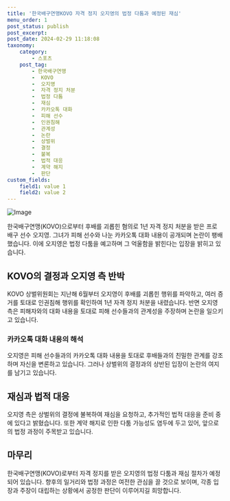 ```yaml
---
title: '한국배구연맹KOVO 자격 정지 오지영의 법정 다툼과 예정된 재심'
menu_order: 1
post_status: publish
post_excerpt: 
post_date: 2024-02-29 11:18:08
taxonomy:
    category:
        - 스포츠
    post_tag:
        - 한국배구연맹
        -  KOVO
        -  오지영
        -  자격 정지 처분
        -  법정 다툼
        -  재심
        -  카카오톡 대화
        -  피해 선수
        -  인권침해
        -  관계성
        -  논란
        -  상벌위
        -  결정
        -  불복
        -  법적 대응
        -  계약 해지
        -  판단
custom_fields:
    field1: value 1
    field2: value 2
---
```


![Image](https://imgnews.pstatic.net/image/025/2024/02/29/0003344417_001_20240229075301050.jpg?type=w647)

한국배구연맹(KOVO)으로부터 후배를 괴롭힌 혐의로 1년 자격 정지 처분을 받은 프로 배구 선수 오지영. 그녀가 피해 선수와 나눈 카카오톡 대화 내용이 공개되며 논란이 팽배했습니다. 이에 오지영은 법정 다툼을 예고하며 그 억울함을 밝힌다는 입장을 밝히고 있습니다.
## KOVO의 결정과 오지영 측 반박
KOVO 상벌위원회는 지난해 6월부터 오지영이 후배를 괴롭힌 행위를 파악하고, 여러 증거를 토대로 인권침해 행위를 확인하여 1년 자격 정지 처분을 내렸습니다. 반면 오지영 측은 피해자와의 대화 내용을 토대로 피해 선수들과의 관계성을 주장하며 논란을 일으키고 있습니다.
### 카카오톡 대화 내용의 해석
오지영은 피해 선수들과의 카카오톡 대화 내용을 토대로 후배들과의 친밀한 관계를 강조하며 자신을 변론하고 있습니다. 그러나 상벌위의 결정과의 상반된 입장이 논란의 여지를 남기고 있습니다.
## 재심과 법적 대응
오지영 측은 상벌위의 결정에 불복하여 재심을 요청하고, 추가적인 법적 대응을 준비 중에 있다고 밝혔습니다. 또한 계약 해지로 인한 다툼 가능성도 염두에 두고 있어, 앞으로의 법정 과정이 주목받고 있습니다.
## 마무리
한국배구연맹(KOVO)로부터 자격 정지를 받은 오지영의 법정 다툼과 재심 절차가 예정되어 있습니다. 향후의 일거리와 법정 과정은 여전한 관심을 끌 것으로 보이며, 각종 입장과 주장이 대립하는 상황에서 공정한 판단이 이루어지길 희망합니다.
